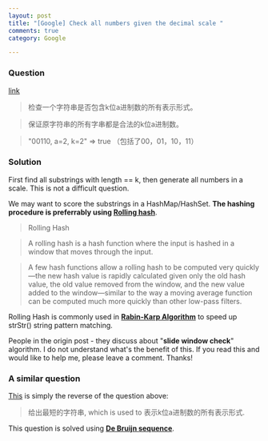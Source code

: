 ```yaml
---
layout: post
title: "[Google] Check all numbers given the decimal scale "
comments: true
category: Google

---
```


### Question 

[link](http://www.mitbbs.com/article_t/JobHunting/32859887.html)

> 检查一个字符串是否包含k位a进制数的所有表示形式。

> 保证原字符串的所有字串都是合法的k位a进制数。

> "00110, a=2, k=2" => true （包括了00，01，10，11）

### Solution

First find all substrings with length == k, then generate all numbers in a scale. This is not a difficult question. 

We may want to score the substrings in a HashMap/HashSet. __The hashing procedure is preferrably using [Rolling hash](http://en.wikipedia.org/wiki/Rolling_hash)__. 

> Rolling Hash

> A rolling hash is a hash function where the input is hashed in a window that moves through the input.

> A few hash functions allow a rolling hash to be computed very quickly—the new hash value is rapidly calculated given only the old hash value, the old value removed from the window, and the new value added to the window—similar to the way a moving average function can be computed much more quickly than other low-pass filters.

Rolling Hash is commonly used in __[Rabin-Karp Algorithm](http://www.geeksforgeeks.org/searching-for-patterns-set-3-rabin-karp-algorithm/)__ to speed up strStr() string pattern matching. 

People in the origin post - they discuss about "__slide window check__" algorithm. I do not understand what's the benefit of this. If you read this and would like to help me, please leave a comment. Thanks! 

### A similar question

[This](http://www.mitbbs.com/article_t/JobHunting/32860321.html) is simply the reverse of the question above: 

> 给出最短的字符串, which is used to 表示k位a进制数的所有表示形式. 

This question is solved using __[De Bruijn sequence](http://en.wikipedia.org/wiki/De_Bruijn_sequence)__. 
